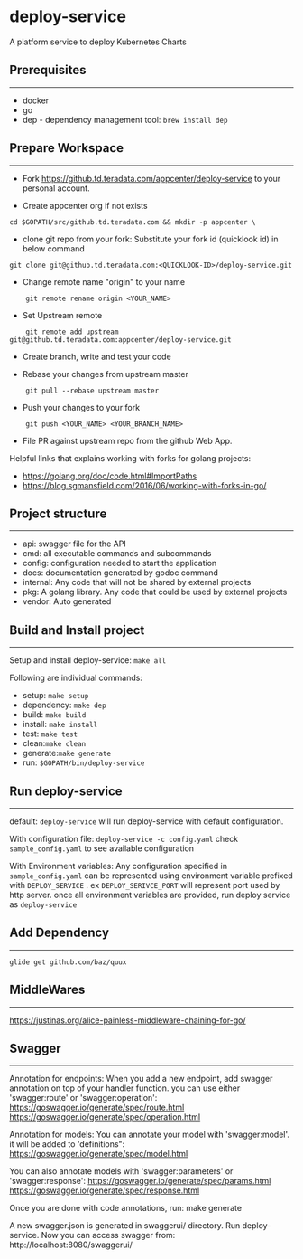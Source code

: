 # deploy-service
A platform service to deploy Kubernetes Charts 

## Prerequisites
------------------------
* docker
* go
* dep - dependency management tool: `brew install dep`


## Prepare Workspace
-------------------
- Fork https://github.td.teradata.com/appcenter/deploy-service to your personal account.

- Create appcenter org if not exists
```
cd $GOPATH/src/github.td.teradata.com && mkdir -p appcenter \
```

- clone git repo from your fork: Substitute your fork id (quicklook id) in below command
```
git clone git@github.td.teradata.com:<QUICKLOOK-ID>/deploy-service.git
```

- Change remote name "origin" to your name
```
	git remote rename origin <YOUR_NAME>
```

- Set Upstream remote
```
	git remote add upstream git@github.td.teradata.com:appcenter/deploy-service.git
```

- Create branch, write and test your code

- Rebase your changes from upstream master
```
	git pull --rebase upstream master
```

- Push your changes to your fork
```
	git push <YOUR_NAME> <YOUR_BRANCH_NAME>
```

- File PR against upstream repo from the github Web App.

Helpful links that explains working with forks for golang projects:
- https://golang.org/doc/code.html#ImportPaths
- https://blog.sgmansfield.com/2016/06/working-with-forks-in-go/

## Project structure
-----------------------
- api: swagger file for the API
- cmd: all executable commands and subcommands
- config: configuration needed to start the application
- docs: documentation generated by godoc command 
- internal: Any code that will not be shared by external projects
- pkg: A golang library. Any code that could be used by external projects
- vendor: Auto generated

## Build and Install project
------------------------------
Setup and install deploy-service: `make all`

Following are individual commands:
- setup: `make setup`
- dependency: `make dep`
- build: `make build`
- install: `make install`
- test: `make test`
- clean:`make clean`
- generate:`make generate`
- run: `$GOPATH/bin/deploy-service`

## Run deploy-service
------------------------------------
default:
`deploy-service` will run deploy-service with default configuration.

With configuration file:
`deploy-service -c config.yaml` check `sample_config.yaml` to see available configuration

With Environment variables:
Any configuration specified in `sample_config.yaml` can be represented using environment variable prefixed with `DEPLOY_SERVICE` . ex `DEPLOY_SERIVCE_PORT` will represent port used by http server.
once all environment variables are provided, run deploy service as `deploy-service`


## Add Dependency
---------------
`glide get github.com/baz/quux`

## MiddleWares
-----------
https://justinas.org/alice-painless-middleware-chaining-for-go/

## Swagger
-----------
Annotation for endpoints:
When you add a new endpoint, add swagger annotation on top of your handler function.
you can use either 'swagger:route' or 'swagger:operation':
https://goswagger.io/generate/spec/route.html
https://goswagger.io/generate/spec/operation.html

Annotation for models:
You can annotate your model with 'swagger:model'. it will be added to 'definitions":
https://goswagger.io/generate/spec/model.html

You can also annotate models with 'swagger:parameters' or 'swagger:response':
https://goswagger.io/generate/spec/params.html
https://goswagger.io/generate/spec/response.html

Once you are done with code annotations, run:
make generate

A new swagger.json is generated in swaggerui/ directory.
Run deploy-service. Now you can access swagger from:
http://localhost:8080/swaggerui/
